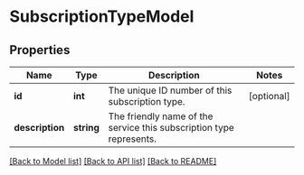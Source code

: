 # SubscriptionTypeModel

## Properties
Name | Type | Description | Notes
------------ | ------------- | ------------- | -------------
**id** | **int** | The unique ID number of this subscription type. | [optional] 
**description** | **string** | The friendly name of the service this subscription type represents. | 

[[Back to Model list]](../README.md#documentation-for-models) [[Back to API list]](../README.md#documentation-for-api-endpoints) [[Back to README]](../README.md)



